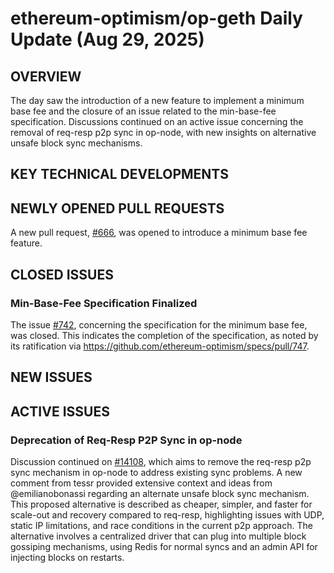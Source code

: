 # ethereum-optimism/op-geth Daily Update (Aug 29, 2025)
## OVERVIEW 
The day saw the introduction of a new feature to implement a minimum base fee and the closure of an issue related to the min-base-fee specification. Discussions continued on an active issue concerning the removal of req-resp p2p sync in op-node, with new insights on alternative unsafe block sync mechanisms.

## KEY TECHNICAL DEVELOPMENTS

## NEWLY OPENED PULL REQUESTS
A new pull request, [#666](https://github.com/ethereum-optimism/op-geth/pull/666), was opened to introduce a minimum base fee feature.

## CLOSED ISSUES

### Min-Base-Fee Specification Finalized
The issue [#742](https://github.com/ethereum-optimism/op-geth/issues/742), concerning the specification for the minimum base fee, was closed. This indicates the completion of the specification, as noted by its ratification via https://github.com/ethereum-optimism/specs/pull/747.

## NEW ISSUES

## ACTIVE ISSUES

### Deprecation of Req-Resp P2P Sync in op-node
Discussion continued on [#14108](https://github.com/ethereum-optimism/op-geth/issues/14108), which aims to remove the req-resp p2p sync mechanism in op-node to address existing sync problems. A new comment from tessr provided extensive context and ideas from @emilianobonassi regarding an alternate unsafe block sync mechanism. This proposed alternative is described as cheaper, simpler, and faster for scale-out and recovery compared to req-resp, highlighting issues with UDP, static IP limitations, and race conditions in the current p2p approach. The alternative involves a centralized driver that can plug into multiple block gossiping mechanisms, using Redis for normal syncs and an admin API for injecting blocks on restarts.
